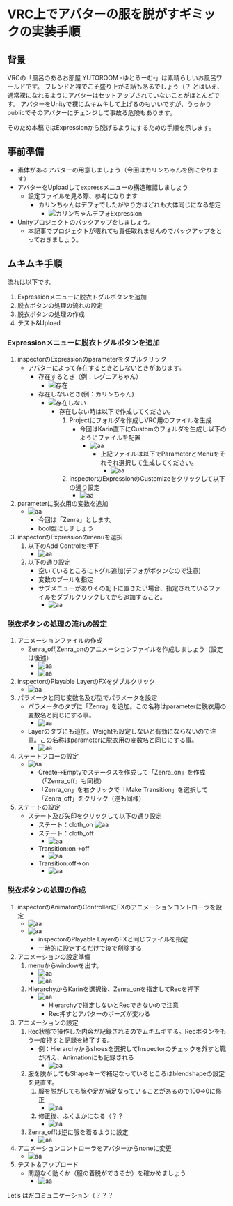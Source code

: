 # VRC上でアバターの服を脱がすギミックの実装手順

## 背景

VRCの「風呂のあるお部屋 YUTOROOM -ゆとるーむ‐」は素晴らしいお風呂ワールドです。
フレンドと裸でこそ盛り上がる話もあるでしょう（？
とはいえ、通常裸になれるようにアバターはセットアップされていないことがほとんどです。
アバターをUnityで裸にムキムキして上げるのもいいですが、うっかりpublicでそのアバターにチェンジして事故る危険もあります。

そのため本稿ではExpressionから脱げるようにするための手順を示します。

## 事前準備

* 素体があるアバターの用意しましょう（今回はカリンちゃんを例にやります）
* アバターをUploadしてexpressメニューの構造確認しましょう
    * 設定ファイルを見る際、参考になります
        * カリンちゃんはデフォでしたがやり方はどれも大体同じになる想定
            * ![カリンちゃんデフォExpression](01_01_Karin_default.png)
* Unityプロジェクトのバックアップをしましょう。
    * 本記事でプロジェクトが壊れても責任取れませんのでバックアップをとっておきましょう。

## ムキムキ手順

流れは以下です。

1. Expressionメニューに脱衣トグルボタンを追加
1. 脱衣ボタンの処理の流れの設定
1. 脱衣ボタンの処理の作成
1. テスト&Upload

### Expressionメニューに脱衣トグルボタンを追加

1. inspectorのExpressionのparameterをダブルクリック
    * アバターによって存在するときとしないときがあります。
        * 存在するとき（例：レグニアちゃん）
            * ![存在](02_02_select_exist.png)
        * 存在しないとき(例：カリンちゃん)
            * ![存在しない](02_03_select_not_exist.png)
                * 存在しない時は以下で作成してください。
                    1. Projectにフォルダを作成しVRC用のファイルを生成
                        * 今回はKarin直下にCustomのフォルダを生成し以下のようにファイルを配置
                            * ![aa](02_05_create_file.png)
                                * 上記ファイルは以下でParameterとMenuをそれぞれ選択して生成してください。
                                    * ![aa](02_04_create_newfile.png)
                    1. inspectorのExpressionのCustomizeをクリックして以下の通り設定
                        * ![aa](02_06_select_not_exist_02.png)
1. parameterに脱衣用の変数を追加
    * ![aa](03_01_add_parameter.png)
        * 今回は「Zenra」とします。
        * bool型にしましょう
1. inspectorのExpressionのmenuを選択
    1. 以下のAdd Controlを押下
        * ![aa](04_01_add.png)
    1. 以下の通り設定
        * 空いているところにトグル追加(デフォがボタンなので注意)
        * 変数のブールを指定
        * サブメニューがありその配下に置きたい場合、指定されているファイルをダブルクリックしてから追加すること。
            * ![aa](04_02_add.png)

### 脱衣ボタンの処理の流れの設定

1. アニメーションファイルの作成
    * Zenra_off,Zenra_onのアニメーションファイルを作成しましょう（設定は後述）
        * ![aa](05_01_animation.png)
        * ![aa](05_02_animation.png)
1. inspectorのPlayable LayerのFXをダブルクリック
    * ![aa](06_01_playableLayers.png)
1. パラメータと同じ変数名及び型でパラメータを設定
    * パラメータのタブに「Zenra」を追加。この名称はparameterに脱衣用の変数名と同じにする事。
        * ![aa](07_01_add_parm.png)
    * Layerのタブにも追加。Weightも設定しないと有効にならないので注意。この名称はparameterに脱衣用の変数名と同じにする事。
        * ![aa](07_02_add_parm.png)
1. ステートフローの設定
    * ![aa](08_01_status.png)
        * Create->Emptyでステータスを作成して「Zenra_on」を作成（「Zenra_off」も同様）
        * 「Zenra_on」を右クリックで「Make Transition」を選択して「Zenra_off」をクリック（逆も同様）
1. ステートの設定
    * ステート及び矢印をクリックして以下の通り設定
        * ステート：cloth_on
             ![aa](09_01_clotn_on.png)
        * ステート：cloth_off
            * ![aa](09_02_cloth_off.png)
        * Transition:on->off
            * ![aa](09_03_on_off.png)
        * Transition:off->on
            * ![aa](09_04_off_on.png)

### 脱衣ボタンの処理の作成

1. inspectorのAnimatorのControllerにFXのアニメーションコントローラを設定
    * ![aa](10_01_avater_fx.png)
    * ![aa](10_02_setting.png)
        * inspectorのPlayable LayerのFXと同じファイルを指定
        * 一時的に設定するだけで後で削除する
1. アニメーションの設定準備
    1. menuからwindowを出す。
        * ![aa](11_01_menu.png)
        * ![aa](11_02_animation_menu.png)
    1. HierarchyからKarinを選択後、Zenra_onを指定してRecを押下
        * ![aa](11_03_rec.png)
            * Hierarchyで指定しないとRecできないので注意
            * Rec押すとアバターのポーズが変わる
1. アニメーションの設定
    1. Rec状態で操作した内容が記録されるのでムキムキする。Recボタンをもう一度押すと記録を終了する。
        * 例：Hierarchyからshoesを選択してInspectorのチェックを外すと靴が消え、Animationにも記録される
            * ![aa](12_01_shoes_none.png)
    1. 服を脱がしてもShapeキーで補足なっているところはblendshapeの設定を見直す。
        1. 服を脱がしても腕や足が補足なっていることがあるので100->0に修正
            * ![aa](12_02_nikunasi.png)
        1. 修正後、ふくよかになる（？？
            * ![aa](12_03_fukuyoka.png)
    1. Zenra_offは逆に服を着るように設定
        * ![aa](12_04_modoshi.png)
1. アニメーションコントローラをアバターからnoneに変更
    * ![aa](14_01_none.png)
1. テスト＆アップロード
    * 問題なく動くか（服の着脱ができるか）を確かめましょう
        * ![aa](15_01_test.png)

Let’s はだコミュニケーション（？？？

